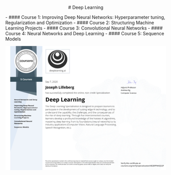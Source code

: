 <p align="center">
# Deep Learning
</p>
- #### Course 1: Improving Deep Neural Networks: Hyperparameter tuning, Regularization and Optimization
- #### Course 2: Structuring Machine Learning Projects
- #### Course 3: Convolutional Neural Networks
- #### Course 4: Neural Networks and Deep Learning
- #### Course 5: Sequence Models

<p align="center">
  <img src="Deep Learning Certification Images/Deep_Learning.jpg" | width=800 />
</p>

